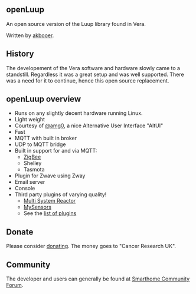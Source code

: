## openLuup

An open source version of the Luup library found in Vera.

Written by [akbooer](https://github.com/akbooer/openLuup).

## History

The developement of the Vera software and hardware slowly came to a standstill. Regardless it was a great setup and was well supported. There was a need for it to continue, hence this open source replacement.

## openLuup overview

- Runs on any slightly decent hardware running Linux.
- Light weight
- Courtesy of [@amg0](https://github.com/amg0/ALTUI), a nice Alternative User Interface "AltUI"
- Fast
- MQTT with built in broker
- UDP to MQTT bridge
- Built in support for and via MQTT:
  * [ZigBee](https://www.zigbee2mqtt.io/)
  * Shelley
  * Tasmota
- Plugin for Zwave using Zway
- Email server
- Console
- Third party plugins of varying quality!
  * [Multi System Reactor](https://reactor.toggledbits.com/docs/)
  * [MySensors](https://www.mysensors.org/)
  * See the [list of plugins](plugins-list.md)

## Donate

Please consider [donating](https://www.justgiving.com/DataYours/). The money goes to "Cancer Research UK".

## Community

The developer and users can generally be found at [Smarthome Community Forum](https://smarthome.community/).
